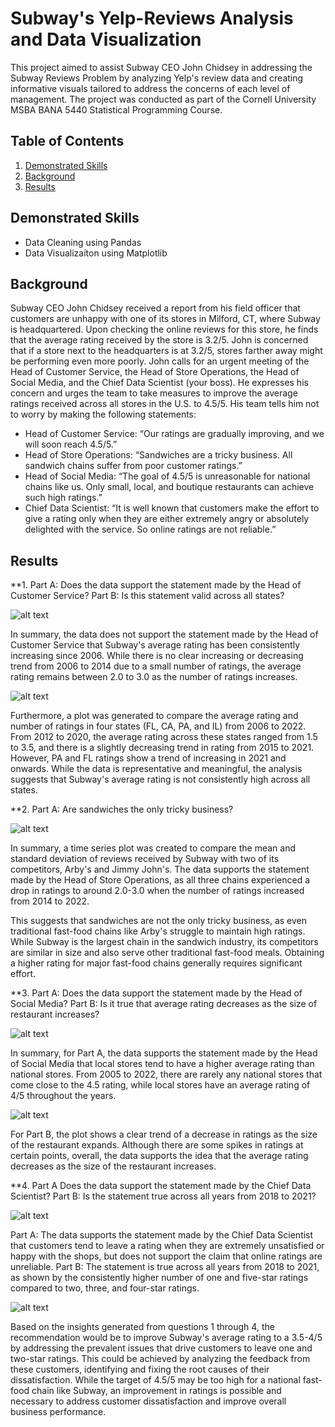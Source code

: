 # Subway's Yelp-Reviews Analysis and Data Visualization

This project aimed to assist Subway CEO John Chidsey in addressing the Subway Reviews Problem by analyzing Yelp's review data and creating informative visuals tailored to address the concerns of each level of management. The project was conducted as part of the Cornell University MSBA BANA 5440 Statistical Programming Course.

## Table of Contents
1. [Demonstrated Skills](#demonstrated-skills)
2. [Background](#Background)
3. [Results](#Results)


## Demonstrated Skills
* Data Cleaning using Pandas
* Data Visualizaiton using Matplotlib


## Background

Subway CEO John Chidsey received a report from his field officer that customers are unhappy with one of its stores in Milford, CT, where Subway is headquartered. Upon checking the online reviews for this store, he finds that the average rating received by the store is 3.2/5. John is concerned that if a store next to the headquarters is at 3.2/5, stores farther away might be performing even more poorly. 
John calls for an urgent meeting of the Head of Customer Service, the Head of Store Operations, the Head of Social Media, and the Chief Data Scientist (your boss). He expresses his concern and urges the team to take measures to improve the average ratings received across all stores in the U.S. to 4.5/5.
His team tells him not to worry by making the following statements: 

* Head of Customer Service: “Our ratings are gradually improving, and we will soon reach 4.5/5.”
* Head of Store Operations: “Sandwiches are a tricky business. All sandwich chains suffer from poor customer ratings.”
* Head of Social Media: “The goal of 4.5/5 is unreasonable for national chains like us. Only small, local, and boutique restaurants can achieve such high ratings.”
*	Chief Data Scientist: “It is well known that customers make the effort to give a rating only when they are either extremely angry or absolutely delighted with the     service. So online ratings are not reliable.”



## Results

**1. Part A: Does the data support the statement made by the Head of Customer Service?
     Part B: Is this statement valid across all states? 


![alt text](https://github.com/dl754/Subways-Yelp-Reviews-Analysis-and-Data-Visualization/blob/main/Visualizaiton/Fig1_Rating_Trends.png)

In summary, the data does not support the statement made by the Head of Customer Service that Subway's average rating has been consistently increasing since 2006. While there is no clear increasing or decreasing trend from 2006 to 2014 due to a small number of ratings, the average rating remains between 2.0 to 3.0 as the number of ratings increases.

![alt text](https://github.com/dl754/Subways-Yelp-Reviews-Analysis-and-Data-Visualization/blob/main/Visualizaiton/Fig2_Nationalwide_Rating_Trends.png)

Furthermore, a plot was generated to compare the average rating and number of ratings in four states (FL, CA, PA, and IL) from 2006 to 2022. From 2012 to 2020, the average rating across these states ranged from 1.5 to 3.5, and there is a slightly decreasing trend in rating from 2015 to 2021. However, PA and FL ratings show a trend of increasing in 2021 and onwards. While the data is representative and meaningful, the analysis suggests that Subway's average rating is not consistently high across all states.


**2. Part A: Are sandwiches the only tricky business?

![alt text](https://github.com/dl754/Subways-Yelp-Reviews-Analysis-and-Data-Visualization/blob/main/Visualizaiton/Fig3_Competitor_Ratings.png)

In summary, a time series plot was created to compare the mean and standard deviation of reviews received by Subway with two of its competitors, Arby's and Jimmy John's. The data supports the statement made by the Head of Store Operations, as all three chains experienced a drop in ratings to around 2.0-3.0 when the number of ratings increased from 2014 to 2022.

This suggests that sandwiches are not the only tricky business, as even traditional fast-food chains like Arby's struggle to maintain high ratings. While Subway is the largest chain in the sandwich industry, its competitors are similar in size and also serve other traditional fast-food meals. Obtaining a higher rating for major fast-food chains generally requires significant effort.

**3. Part A: Does the data support the statement made by the Head of Social Media? 
     Part B: Is it true that average rating decreases as the size of restaurant increases?
  
  ![alt text](https://github.com/dl754/Subways-Yelp-Reviews-Analysis-and-Data-Visualization/blob/main/Visualizaiton/Fig3_Local_National_Rating_comparison.png)
   
   In summary, for Part A, the data supports the statement made by the Head of Social Media that local stores tend to have a higher average rating than national stores. From 2005 to 2022, there are rarely any national stores that come close to the 4.5 rating, while local stores have an average rating of 4/5 throughout the years.

![alt text](https://github.com/dl754/Subways-Yelp-Reviews-Analysis-and-Data-Visualization/blob/main/Visualizaiton/Fig4_Size_Ratings.png)

For Part B, the plot shows a clear trend of a decrease in ratings as the size of the restaurant expands. Although there are some spikes in ratings at certain points, overall, the data supports the idea that the average rating decreases as the size of the restaurant increases.



**4. Part A Does the data support the statement made by the Chief Data Scientist? 
     Part B: Is the statement true across all years from 2018 to 2021? 
     
 ![alt text](https://github.com/dl754/Subways-Yelp-Reviews-Analysis-and-Data-Visualization/blob/main/Visualizaiton/Fig5_Ratings_Mesurement.png)
 
     
Part A: The data supports the statement made by the Chief Data Scientist that customers tend to leave a rating when they are extremely unsatisfied or happy with the shops, but does not support the claim that online ratings are unreliable.
Part B: The statement is true across all years from 2018 to 2021, as shown by the consistently higher number of one and five-star ratings compared to two, three, and four-star ratings.

![alt text](https://github.com/dl754/Subways-Yelp-Reviews-Analysis-and-Data-Visualization/blob/main/Visualizaiton/Fig5_Ratings_Mesurement.png)

Based on the insights generated from questions 1 through 4, the recommendation would be to improve Subway's average rating to a 3.5-4/5 by addressing the prevalent issues that drive customers to leave one and two-star ratings. This could be achieved by analyzing the feedback from these customers, identifying and fixing the root causes of their dissatisfaction. While the target of 4.5/5 may be too high for a national fast-food chain like Subway, an improvement in ratings is possible and necessary to address customer dissatisfaction and improve overall business performance.






